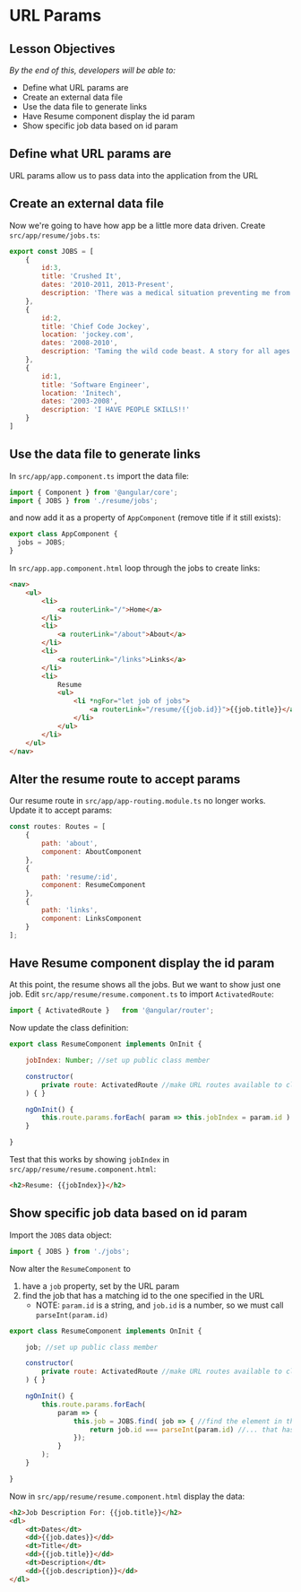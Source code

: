 # URL Params

<!--WDI4 2:55 -->

## Lesson Objectives
*By the end of this, developers will be able to:*

- Define what URL params are
- Create an external data file
- Use the data file to generate links
- Have Resume component display the id param
- Show specific job data based on id param

## Define what URL params are

URL params allow us to pass data into the application from the URL

## Create an external data file

Now we're going to have how app be a little more data driven.  Create `src/app/resume/jobs.ts`:

```javascript
export const JOBS = [
    {
        id:3,
        title: 'Crushed It',
        dates: '2010-2011, 2013-Present',
        description: 'There was a medical situation preventing me from crushing it to my usual standards. So I had to take some time off until I was able to crush it at 100%, at which point I resumed crushing it full-time.'
    },
    {
        id:2,
        title: 'Chief Code Jockey',
        location: 'jockey.com',
        dates: '2008-2010',
        description: 'Taming the wild code beast. A story for all ages. A friendship for all time. Share the adventure.'
    },
    {
        id:1,
        title: 'Software Engineer',
        location: 'Initech',
        dates: '2003-2008',
        description: 'I HAVE PEOPLE SKILLS!!'
    }
]
```

## Use the data file to generate links

In `src/app/app.component.ts` import the data file:

```javascript
import { Component } from '@angular/core';
import { JOBS } from './resume/jobs';
```

and now add it as a property of `AppComponent` (remove title if it still exists):

```javascript
export class AppComponent {
  jobs = JOBS;
}
```

In `src/app.app.component.html` loop through the jobs to create links:

```html
<nav>
    <ul>
        <li>
            <a routerLink="/">Home</a>
        </li>
        <li>
            <a routerLink="/about">About</a>
        </li>
        <li>
            <a routerLink="/links">Links</a>
        </li>
        <li>
            Resume
            <ul>
                <li *ngFor="let job of jobs">
                    <a routerLink="/resume/{{job.id}}">{{job.title}}</a>
                </li>
            </ul>
        </li>
    </ul>
</nav>
```

<!--WDI4 3:09-->

## Alter the resume route to accept params

Our resume route in `src/app/app-routing.module.ts` no longer works.  Update it to accept params:

```javascript
const routes: Routes = [
    {
        path: 'about',
        component: AboutComponent
    },
    {
        path: 'resume/:id',
        component: ResumeComponent
    },
    {
        path: 'links',
        component: LinksComponent
    }
];
```

## Have Resume component display the id param

At this point, the resume shows all the jobs.  But we want to show just one job.  Edit `src/app/resume/resume.component.ts` to import `ActivatedRoute`:

```javascript
import { ActivatedRoute }   from '@angular/router';
```

Now update the class definition:

```javascript
export class ResumeComponent implements OnInit {

    jobIndex: Number; //set up public class member

    constructor(
        private route: ActivatedRoute //make URL routes available to class
    ) { }

    ngOnInit() {
        this.route.params.forEach( param => this.jobIndex = param.id )
    }

}
```

Test that this works by showing `jobIndex` in `src/app/resume/resume.component.html`:

```html
<h2>Resume: {{jobIndex}}</h2>
```

<!--WDI4 3:21 -->

## Show specific job data based on id param

Import the `JOBS` data object:

```javascript
import { JOBS } from './jobs';
```

Now alter the `ResumeComponent` to

1. have a `job` property, set by the URL param
1. find the job that has a matching id to the one specified in the URL
    - NOTE: `param.id` is a string, and `job.id` is a number, so we must call `parseInt(param.id)`

```javascript
export class ResumeComponent implements OnInit {

    job; //set up public class member

    constructor(
        private route: ActivatedRoute //make URL routes available to class
    ) { }

    ngOnInit() {
        this.route.params.forEach(
            param => {
                this.job = JOBS.find( job => { //find the element in the JOBS array...
                    return job.id === parseInt(param.id) //... that has a matching id
                });
            }
        );
    }

}
```

Now in `src/app/resume/resume.component.html` display the data:

```html
<h2>Job Description For: {{job.title}}</h2>
<dl>
    <dt>Dates</dt>
    <dd>{{job.dates}}</dd>
    <dt>Title</dt>
    <dd>{{job.title}}</dd>
    <dt>Description</dt>
    <dd>{{job.description}}</dd>
</dl>
```

<!--WDI4 3:32 -->
